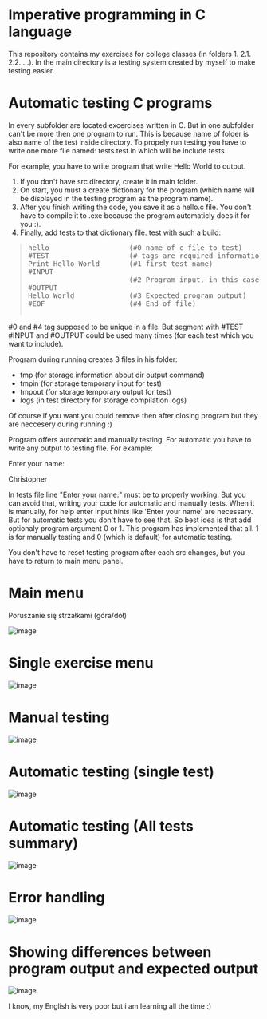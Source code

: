 # Imperative programming in C language
This repository contains my exercises for college classes (in folders 1. 2.1. 2.2. ...). In the main directory is a testing system created by myself to make testing easier. 


# Automatic testing C programs

In every subfolder are located excercises written in C.
But in one subfolder can't be more then one program to run. This is because name of folder is also name of the test inside directory. To propely run testing you have to write one more file named: tests.test in which will be include tests.

For example, you have to write program that write Hello World to output. 
1. If you don't have src directory, create it in main folder. 
2. On start, you must a create dictionary for the program (which name will be displayed in the testing program as the program name). 
3. After you finish writing the code, you save it as a hello.c file. You don't have to compile it to .exe because the program automaticly does it for you :).
4. Finally, add tests to that dictionary file. test with such a build:

> <pre>
> hello                   (#0 name of c file to test)
> #TEST                   (# tags are required informations for testing program)
> Print Hello World       (#1 first test name)
> #INPUT
>                         (#2 Program input, in this case empty line)  
> #OUTPUT                 
> Hello World             (#3 Expected program output)
> #EOF                    (#4 End of file)
</pre>

#0 and #4 tag supposed to be unique in a file. But segment with #TEST #INPUT and #OUTPUT could be used many times (for each test which you want to include).

Program during running creates 3 files in his folder:
* tmp (for storage information about dir output command)
* tmpin (for storage temporary input for test)
* tmpout (for storage temporary output for test)
* logs (in test directory for storage compilation logs)

Of course if you want you could remove then after closing program but they are neccesery during running :)

Program offers automatic and manually testing.
For automatic you have to write any output to testing file.
For example: 

Enter your name: 

Christopher

In tests file line "Enter your name:" must be to properly working.
But you can avoid that, writing your code for automatic and manually tests.
When it is manually, for help enter input hints like 'Enter your name' are necessary.
But for automatic tests you don't have to see that. 
So best idea is that add optionaly program argument 0 or 1.
This program has implemented that all. 1 is for manually testing and 0 (which is default) for automatic testing.

You don't have to reset testing program after each src changes, but you have to return to main menu panel.

# Main menu

Poruszanie się strzałkami (góra/dół)

![image](https://user-images.githubusercontent.com/57154118/227188813-d7f303e4-5f4a-492d-a408-52d51af24b25.png)

# Single exercise menu

![image](https://user-images.githubusercontent.com/57154118/227189128-17b9d06e-9366-45d2-bb95-7534b18bf0ea.png)

# Manual testing

![image](https://user-images.githubusercontent.com/57154118/227190351-bef42a9d-229f-4516-99f3-562e2d2db310.png)

# Automatic testing (single test)

![image](https://user-images.githubusercontent.com/57154118/227190469-2c9fe19e-682f-47c5-bf55-839c27a5e5d6.png)

# Automatic testing (All tests summary)

![image](https://user-images.githubusercontent.com/57154118/227199899-64595f72-fe1e-46d5-ac20-8a7abe2b3cf2.png)

# Error handling

![image](https://user-images.githubusercontent.com/57154118/227200205-91912ca1-b5bf-43eb-a40d-a453ad16fe76.png)

# Showing differences between program output and expected output

![image](https://user-images.githubusercontent.com/57154118/227200772-5dcf4841-12a7-4370-82a3-62f8b1dd8d43.png)

I know, my English is very poor but i am learning all the time :)
